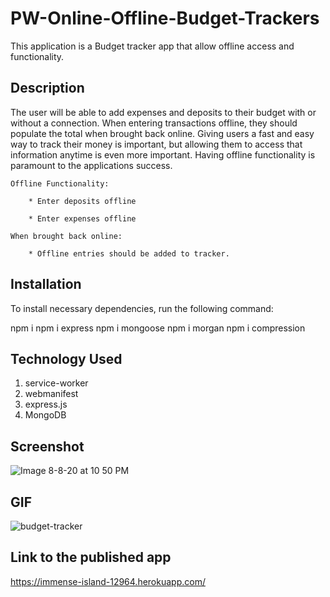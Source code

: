 # PW-Online-Offline-Budget-Trackers

This application is a Budget tracker app that allow offline access and functionality. 


## Description

The user will be able to add expenses and deposits to their budget with or without a connection. When entering transactions offline, they should populate the total when brought back online. Giving users a fast and easy way to track their money is important, but allowing them to access that information anytime is even more important. Having offline functionality is paramount to the applications success.

    Offline Functionality:

        * Enter deposits offline

        * Enter expenses offline

    When brought back online:

        * Offline entries should be added to tracker.


## Installation
To install necessary dependencies, run the following command:
  
npm i
npm i express
npm i mongoose
npm i morgan
npm i compression



## Technology Used
1. service-worker
2. webmanifest
3. express.js
4. MongoDB



## Screenshot 
![Image 8-8-20 at 10 50 PM](https://user-images.githubusercontent.com/55207625/89725948-37bd5e80-d9ca-11ea-9845-0a18b8efdd71.jpeg)



## GIF 
![budget-tracker](https://user-images.githubusercontent.com/55207625/89725956-4277f380-d9ca-11ea-8f81-a6003721b493.gif)


## Link to the published app
https://immense-island-12964.herokuapp.com/
